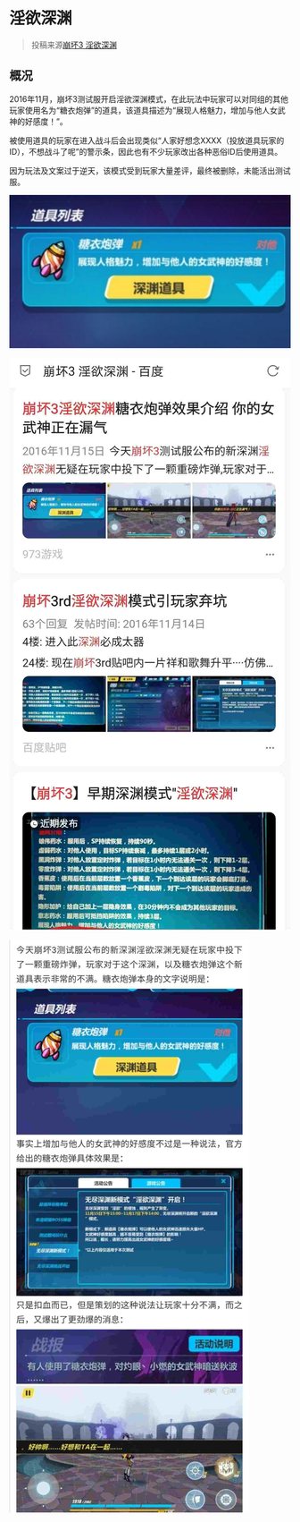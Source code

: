# 淫欲深渊
> 投稿来源[崩坏3 淫欲深渊](https://bbs.sbmhy.net/d/133-%E5%B4%A9%E5%9D%8F3-%E6%B7%AB%E6%AC%B2%E6%B7%B1%E6%B8%8A)

## 概况
2016年11月，崩坏3测试服开启淫欲深渊模式，在此玩法中玩家可以对同组的其他玩家使用名为“糖衣炮弹”的道具，该道具描述为“展现人格魅力，增加与他人女武神的好感度！”。

被使用道具的玩家在进入战斗后会出现类似“人家好想念XXXX（投放道具玩家的ID），不想战斗了呢”的警示条，因此也有不少玩家改出各种恶俗ID后使用道具。

因为玩法及文案过于逆天，该模式受到玩家大量差评，最终被删除，未能活出测试服。

![12](./1.jpg)

![12](./2.jpg)

![12](./3.jpg)